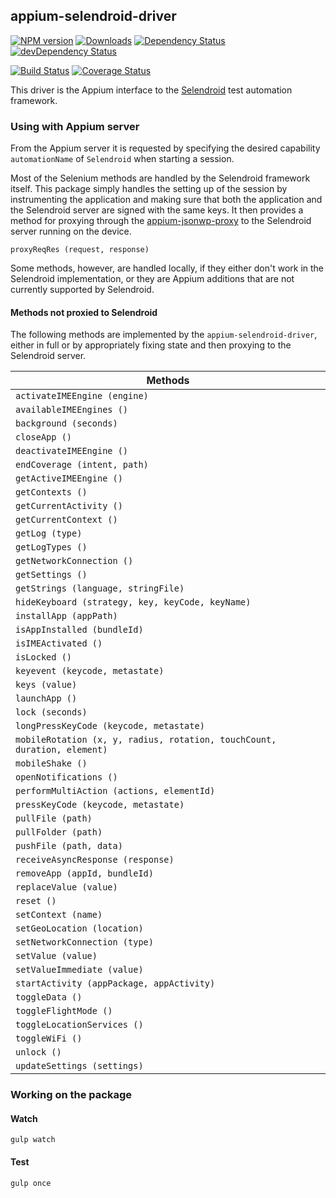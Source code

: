 ## appium-selendroid-driver

[![NPM version](http://img.shields.io/npm/v/appium-selendroid-driver.svg)](https://npmjs.org/package/appium-selendroid-driver)
[![Downloads](http://img.shields.io/npm/dm/appium-selendroid-driver.svg)](https://npmjs.org/package/appium-selendroid-driver)
[![Dependency Status](https://david-dm.org/appium/appium-selendroid-driver/master.svg)](https://david-dm.org/appium/appium-selendroid-driver/master)
[![devDependency Status](https://david-dm.org/appium/appium-selendroid-driver/master/dev-status.svg)](https://david-dm.org/appium/appium-selendroid-driver/master#info=devDependencies)

[![Build Status](https://api.travis-ci.org/appium/appium-selendroid-driver.png?branch=master)](https://travis-ci.org/appium/appium-selendroid-driver)
[![Coverage Status](https://coveralls.io/repos/appium/appium-selendroid-driver/badge.svg?branch=master)](https://coveralls.io/r/appium/appium-selendroid-driver?branch=master)


This driver is the Appium interface to the [Selendroid](http://selendroid.io/) test automation framework.


### Using with Appium server

From the Appium server it is requested by specifying the desired capability `automationName` of `Selendroid` when starting a session.

Most of the Selenium methods are handled by the Selendroid framework itself. This package simply handles the setting up of the session by instrumenting the application and making sure that both the application and the Selendroid server are signed with the same keys. It then provides a method for proxying through the [appium-jsonwp-proxy](https://github.com/appium/jsonwp-proxy) to the Selendroid server running on the device.

`proxyReqRes (request, response)`

Some methods, however, are handled locally, if they either don't work in the Selendroid implementation, or they are Appium additions that are not currently supported by Selendroid.

#### Methods not proxied to Selendroid

The following methods are implemented by the `appium-selendroid-driver`, either in full or by appropriately fixing state and then proxying to the Selendroid server.

| Methods                                                                   |
|---------------------------------------------------------------------------|
| `activateIMEEngine (engine)`                                              |
| `availableIMEEngines ()`                                                  |
| `background (seconds)`                                                    |
| `closeApp ()`                                                             |
| `deactivateIMEEngine ()`                                                  |
| `endCoverage (intent, path)`                                              |
| `getActiveIMEEngine ()`                                                   |
| `getContexts ()`                                                          |
| `getCurrentActivity ()`                                                   |
| `getCurrentContext ()`                                                    |
| `getLog (type)`                                                           |
| `getLogTypes ()`                                                          |
| `getNetworkConnection ()`                                                 |
| `getSettings ()`                                                          |
| `getStrings (language, stringFile)`                                       |
| `hideKeyboard (strategy, key, keyCode, keyName)`                          |
| `installApp (appPath)`                                                    |
| `isAppInstalled (bundleId)`                                               |
| `isIMEActivated ()`                                                       |
| `isLocked ()`                                                             |
| `keyevent (keycode, metastate)`                                           |
| `keys (value)`                                                            |
| `launchApp ()`                                                            |
| `lock (seconds)`                                                          |
| `longPressKeyCode (keycode, metastate)`                                   |
| `mobileRotation (x, y, radius, rotation, touchCount, duration, element)`  |
| `mobileShake ()`                                                          |
| `openNotifications ()`                                                    |
| `performMultiAction (actions, elementId)`                                 |
| `pressKeyCode (keycode, metastate)`                                       |
| `pullFile (path)`                                                         |
| `pullFolder (path)`                                                       |
| `pushFile (path, data)`                                                   |
| `receiveAsyncResponse (response)`                                         |
| `removeApp (appId, bundleId)`                                             |
| `replaceValue (value)`                                                    |
| `reset ()`                                                                |
| `setContext (name)`                                                       |
| `setGeoLocation (location)`                                               |
| `setNetworkConnection (type)`                                             |
| `setValue (value)`                                                        |
| `setValueImmediate (value)`                                               |
| `startActivity (appPackage, appActivity)`                                 |
| `toggleData ()`                                                           |
| `toggleFlightMode ()`                                                     |
| `toggleLocationServices ()`                                               |
| `toggleWiFi ()`                                                           |
| `unlock ()`                                                               |
| `updateSettings (settings)`                                               |


### Working on the package

#### Watch

```
gulp watch
```

#### Test

```
gulp once
```
